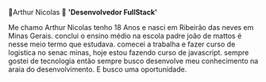  📍Arthur Nicolas 📍
**'Desenvolvedor FullStack'**

Me chamo Arthur Nicolas tenho 18 Anos e nasci em Ribeirão das neves em Minas Gerais.
conclui o ensino médio na escola padre joão de mattos é nesse meio termo que estudava.
comecei a trabalha e fazer curso de logistica no senac minas, hoje estou fazendo curso de javascript.
sempre gostei de tecnologia então sempre busco desenvolve meu conhecimento na araia do desenvolvimento.
E busco uma oportunidade.
